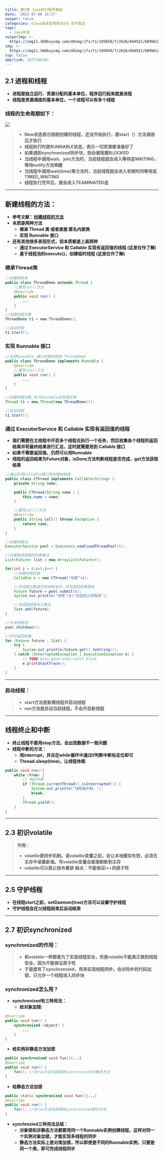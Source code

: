 ```yaml
---
title: 第2章 Java并行程序基础
date: '2021-07-08 15:27'
swiper: false
categories: 《Java高并发程序设计》读书笔记
tags:
  - Java并发
swiperImg: >-
  https://img11.360buyimg.com/ddimg/jfs/t1/195850/7/2628/664921/609b613fE9b7a2cac/9a03fb980c5fc2c6.jpg
img: >-
  https://img11.360buyimg.com/ddimg/jfs/t1/195850/7/2628/664921/609b613fE9b7a2cac/9a03fb980c5fc2c6.jpg
top: false
abbrlink: 1877506347
---
```


## 2.1 进程和线程
- **进程是独立运行、资源分配的基本单位，程序运行起来就是进程**
- **线程是资源调度的基本单位，一个进程可以有多个线程**

### 线程的生命周期如下：
**![](https://img14.360buyimg.com/ddimg/jfs/t1/183619/38/12549/74295/60e2632cEb819b275/319a62e48ed7704f.jpg)**
> - **New状态表示刚刚创建的线程，还没开始执行，要start（）方法调用后才执行**
> - **线程执行时是RUNNABLE状态，表示一切资源都准备好了**
> - **如果遇到synchronized同步块，则会被阻塞BLOCKED**
> - **当线程中调用wait、join方法时，当前线程就会进入等待态WAITING，等待notify方法唤醒**
> - **当线程中调用wait(time)等方法时，当前线程就会进入有限时间等待态TIMED_WAITING**
> - **线程执行完毕后，就会进入TEAMINATED态**


---

## 新建线程的方法：

- **参考文献：[创建线程的方法](https://zhuanlan.zhihu.com/p/144694652)**
- **本质是两种方法**
   - **继承 Thread 类 或者直接 匿名内部类**
   - **实现 Runnable 接口**
- **还有其他很多表现形式，但本质都是上面两种**
   - **通过 ExecutorService 和 Callable 实现有返回值的线程 (这里仅作了解)**
   - **基于线程池的execute()，创建临时线程 (这里仅作了解)**

### 继承Thread类
```java
//创建线程类
public class ThreadDemo extends Thread {
    //重写run()方法
    @Override
    public void run() {
        ...
    }
}
//创建线程对象
ThreadDemo t1 = new ThreadDemo();

//启动线程
t1.start();
```

### 实现 Runnable 接口
```java
//实现Runnable 接口创建线程类 ThreadDemo
public class ThreadDemo implements Runnable {
    @Override
    //重写run()方法
    public void run() {
        ...
    }
}

//创建线程对象,传入Runnable实现类实例
Thread t1 = new Thread(new ThreadDemo());

//启动线程
t1.start();
```

### **通过 ExecutorService 和 Callable 实现有返回值的线程**

- **我们需要在主线程中开启多个线程去执行一个任务，然后收集各个线程的返回结果并将最终结果进行汇总，这时就需要用到 Callable 接口**
- **如果不需要返回值，仍然可以用Runnable**
- **线程的返回结果为Future对象，isDone方法判断线程是否完成，get方法获取结果**
```java
//通过实现Callable接口来创建线程类
public class CThread implements Callable<String> {
    private String name;

    public CThread(String name ) {
        this.name = name;
    }

    //重写call()方法
    @Override
    public String call() throws Exception {
        return name;
    }   
}

//创建线程池
ExecutorService pool = Executors.newFixedThreadPool(5);

//创建接收结果的列表集合
List<Future> list = new ArrayList<Future>();

for(int i = 0;i<5;i++) {
    //创建线程对象
    Callable c = new CThread("线程"+i);

    //将线程对象提交到线程池中，并将返回结果接收
    Future future = pool.submit(c);
    System.out.println("线程"+i+"已经加入线程池");

    //将返回结果加入集合
    list.add(future);
}

//关闭线程池
pool.shutdown();

//打印返回结果
for (Future future : list) {
    try {
        System.out.println(future.get().toString());
    } catch (InterruptedException | ExecutionException e) {
        // TODO Auto-generated catch block
        e.printStackTrace();
    }
}
```

---

### 启动线程：
> - **start方法是新建线程并启动线程**
> - **run方法是启动当前线程，不会开启新线程**


---

## 线程终止和中断

- **终止线程不要用stop方法，会出现数据不一致问题**
- **线程中断的方法：**
   - **用interrupt，并且在while循环中通过if判断中断标志位即可**
   - **Thread.sleep(time)，让线程休眠**
```java
public void run(){
	while (true) {
        // 响应中断
        if (Thread.currentThread().isInterrupted()) {
            System.out.println("线程被中断。");
            break;
        }
        Thread.yield();
    }
}
```



---

## 2.3 初识volatile
> **作用：**
> - **volatile是同步机制。读volatile变量之前，会让本地缓存失效，必须去主存中读最新值。写volatile变量会直接刷新到主存**
> - **volatile可以禁止指令重排**
> **缺点：不能保证i++的原子性**

---

## 2.5 守护线程

- **在线程start之前，setDaemon(true)方法可以设置守护线程**
- **守护线程会在父线程结束后自动结束**

---

## 2.7 初识synchronized
### synchronized的作用：
> - **和volatile一样都是为了实现线程安全，但是volatile不能真正做到线程安全，因为不能保证原子性**
> - **于是就有了synchronzied，用来实现线程同步。会对同步的代码加锁，只允许一个线程进入同步块**

### synchronized怎么用？

- **synchronized有三种用法：**
   - **给对象加锁:**
```java
@Override
public void run() {
    synchronized (object) {
        ...
    }
}
```

   - **给实例非静态方法加锁**
```java
public synchronized void fun(){...}
@Override
public void run() {
    fun(); //在run方法内部调用synchronized非静态方法
}
```

   - **给静态方法加锁**
```java
public static synchronized void fun(){...}
@Override
public void run() {
    fun(); //在run方法内部调用synchronized静态方法
}
```

- **synchrozied三种用法总结：**
   - **对象锁和非静态方法都要用同一个Runnable实例创建线程，这样对同一个实例对象加锁，才能实现多线程的同步**
   - **静态方法实际上是对类加锁，所以即使是不同的Runnable实例，只要是同一个类，即可完成线程同步**
